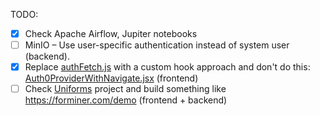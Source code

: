TODO:
- [x] Check Apache Airflow, Jupiter notebooks 
- [ ] MinIO – Use user-specific authentication instead of system user (backend).
- [x] Replace [authFetch.js](../frontend/src/api/authFetch.js) with a custom hook approach and don't do this: [Auth0ProviderWithNavigate.jsx](../frontend/src/Auth0ProviderWithNavigate.jsx) (frontend)
- [ ] Check [Uniforms](https://uniforms.tools/) project and build something like https://forminer.com/demo (frontend + backend)